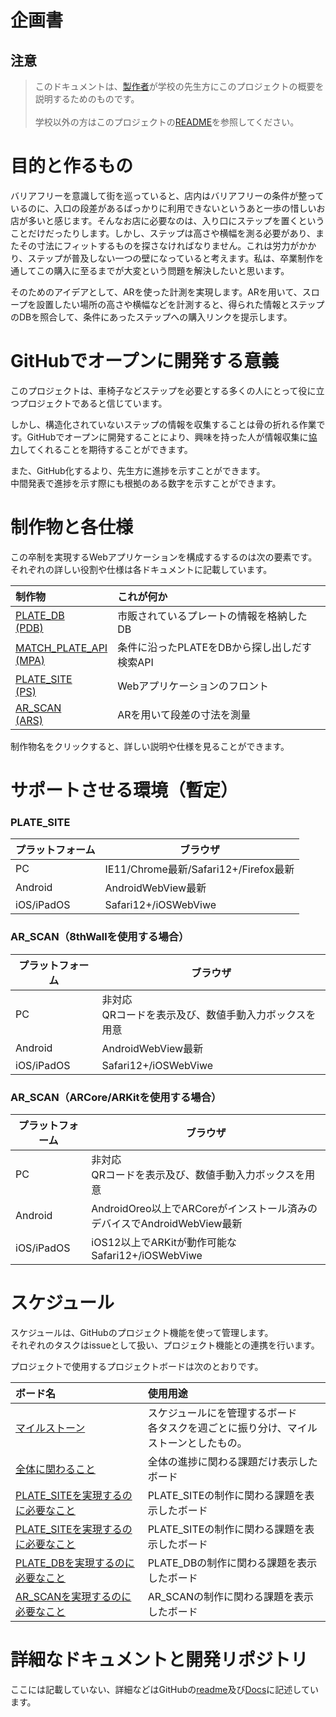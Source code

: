 # 企画書

## 注意
>このドキュメントは、[製作者](https://github.com/LavP)が学校の先生方にこのプロジェクトの概要を説明するためのものです。<br><br>
学校以外の方はこのプロジェクトの[README](/README.md)を参照してください。

# 目的と作るもの

バリアフリーを意識して街を巡っていると、店内はバリアフリーの条件が整っているのに、入口の段差があるばっかりに利用できないというあと一歩の惜しいお店が多いと感じます。そんなお店に必要なのは、入り口にステップを置くということだけだったりします。しかし、ステップは高さや横幅を測る必要があり、またその寸法にフィットするものを探さなければなりません。これは労力がかかり、ステップが普及しない一つの壁になっていると考えます。私は、卒業制作を通してこの購入に至るまでが大変という問題を解決したいと思います。

そのためのアイデアとして、ARを使った計測を実現します。ARを用いて、スロープを設置したい場所の高さや横幅などを計測すると、得られた情報とステップのDBを照合して、条件にあったステップへの購入リンクを提示します。

# GitHubでオープンに開発する意義

このプロジェクトは、車椅子などステップを必要とする多くの人にとって役に立つプロジェクトであると信じています。

しかし、構造化されていないステップの情報を収集することは骨の折れる作業です。GitHubでオープンに開発することにより、興味を持った人が情報収集に[協力](/Docs/PLATE_DB/plate_db.md)してくれることを期待することができます。

また、GitHub化するより、先生方に進捗を示すことができます。<br>
中間発表で進捗を示す際にも根拠のある数字を示すことができます。


# 制作物と各仕様
この卒制を実現するWebアプリケーションを構成するするのは次の要素です。<br>
それぞれの詳しい役割や仕様は各ドキュメントに記載しています。

|制作物|これが何か|
|:-|:-|
|[PLATE_DB<br>(PDB)](/Docs/PLATE_DB/plate_db.md)|市販されているプレートの情報を格納したDB|
|[MATCH_PLATE_API<br>(MPA)](/Docs/MATCH_PLATE_API/match_plate_api.md)|条件に沿ったPLATEをDBから探し出しだす検索API|
|[PLATE_SITE<br>(PS)](/Docs/PLATE_SITE/plate_site.md)|Webアプリケーションのフロント|
|[AR_SCAN<br>(ARS)](/Docs/AR_SCAN/ar_scan.md)|ARを用いて段差の寸法を測量|

制作物名をクリックすると、詳しい説明や仕様を見ることができます。


# サポートさせる環境（暫定）

### PLATE_SITE

|プラットフォーム|ブラウザ|
|-|-|
|PC|IE11/Chrome最新/Safari12+/Firefox最新|
|Android|AndroidWebView最新|
|iOS/iPadOS|Safari12+/iOSWebViwe|

### AR_SCAN（8thWallを使用する場合）

|プラットフォーム|ブラウザ|
|-|-|
|PC|非対応<br>QRコードを表示及び、数値手動入力ボックスを用意|
|Android|AndroidWebView最新|
|iOS/iPadOS|Safari12+/iOSWebViwe|

### AR_SCAN（ARCore/ARKitを使用する場合）

|プラットフォーム|ブラウザ|
|-|-|
|PC|非対応<br>QRコードを表示及び、数値手動入力ボックスを用意|
|Android|AndroidOreo以上でARCoreがインストール済みのデバイスでAndroidWebView最新
|iOS/iPadOS|iOS12以上でARKitが動作可能なSafari12+/iOSWebViwe|


# スケジュール

スケジュールは、GitHubのプロジェクト機能を使って管理します。<br>
それぞれのタスクはissueとして扱い、プロジェクト機能との連携を行います。

プロジェクトで使用するプロジェクトボードは次のとおりです。

|ボード名|使用用途|
|:-|:-|
|[マイルストーン](https://github.com/LavP/ar-step/projects/6)|スケジュールにを管理するボード<br>各タスクを週ごとに振り分け、マイルストーンとしたもの。|
|[全体に関わること](https://github.com/LavP/ar-step/projects/5)|全体の進捗に関わる課題だけ表示したボード|
|[PLATE_SITEを実現するのに必要なこと](https://github.com/LavP/ar-step/projects/4)|PLATE_SITEの制作に関わる課題を表示したボード|
|[PLATE_SITEを実現するのに必要なこと](https://github.com/LavP/ar-step/projects/3)|PLATE_SITEの制作に関わる課題を表示したボード|
|[PLATE_DBを実現するのに必要なこと](https://github.com/LavP/ar-step/projects/2)|PLATE_DBの制作に関わる課題を表示したボード|
|[AR_SCANを実現するのに必要なこと](https://github.com/LavP/ar-step/projects/1)|AR_SCANの制作に関わる課題を表示したボード|

# 詳細なドキュメントと開発リポジトリ
ここには記載していない、詳細などはGitHubの[readme](/README.md)及び[Docs](/Docs)に記述しています。